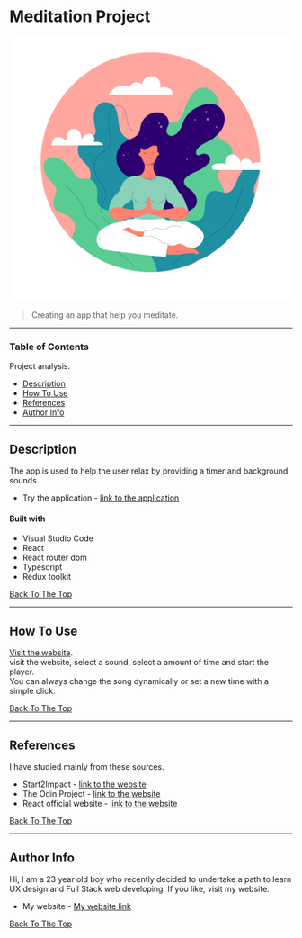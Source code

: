 # Meditation Project

<p align="center">
  <img src="https://raw.githubusercontent.com/Ale269/ale269-meditation-start2impact/20418c6f91b65f9432b394df791c3865b7723009/src/img/sfondo.svg" style="width: 500px;"/>
</p>

> Creating an app that help you meditate.

---

### Table of Contents
Project analysis.

- [Description](#description)
- [How To Use](#how-to-use)
- [References](#references)
- [Author Info](#author-info)

---

## Description

The app is used to help the user relax by providing a timer and background sounds.<br />

- Try the application - [link to the application](https://meditation-ale269.netlify.app/)

#### Built with

- Visual Studio Code
- React
- React router dom
- Typescript
- Redux toolkit

[Back To The Top](#Meditation-Project)

---

## How To Use

[Visit the website](https://meditation-ale269.netlify.app/).<br />
visit the website, select a sound, select a amount of time and start the player. </br>
You can always change the song dynamically or set a new time with a simple click.


[Back To The Top](#Meditation-Project)

---

## References

I have studied mainly from these sources.

- Start2Impact - [link to the website](https://www.start2impact.it/?utm_source=google&utm_medium=cpc&utm_campaign=Search_Brand&gclid=Cj0KCQiAieWOBhCYARIsANcOw0w5QK43cTLhwCWpsKfugzdnDB3c2GLK78gn2BA0thbsMWDFx5T7NRwaAp8XEALw_wcB)
- The Odin Project - [link to the website](https://www.theodinproject.com/)
- React official website - [link to the website](https://it.reactjs.org/)

[Back To The Top](#Meditation-Project)

---

## Author Info

Hi, I am a 23 year old boy who recently decided to undertake a path to learn UX design and Full Stack web developing.
If you like, visit my website.

- My website - [My website link](https://ale269.github.io/website/)

[Back To The Top](#Meditation-Project)
